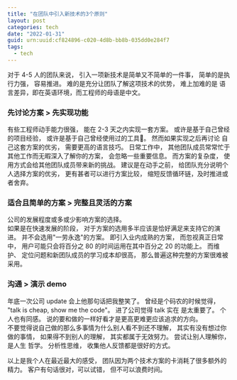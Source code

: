 ```yaml
---
title: "在团队中引入新技术的3个原则"
layout: post
categories: tech
date: "2022-01-31"
guid: urn:uuid:cf824896-c020-4d8b-bb8b-035dd0e284f7
tags:
  - tech
---
```


对于 4-5 人的团队来说， 引入一项新技术是简单又不简单的一件事， 简单的是执行力强， 容易推进。 难的是充分让团队了解这项技术的优势， 难上加难的是
语言差异，即在英语环境，而工程师的母语是中文。  

### 先讨论方案 > 先实现功能
有些工程师动手能力很强， 能在 2-3 天之内实现一套方案。 或许是基于自己曾经的项目经验， 或许是基于自己曾经使用过的工具🔧。 然而如果实现之后再讨论
自己这套方案的优劣， 需要更高的语言技巧。 日常工作中， 其他团队成员常常忙于其他工作而无暇深入了解你的方案， 会忽略一些重要信息。 而方案的复杂度， 
使用方式会给其他团队成员带来新的挑战。 建议是在动手之前， 给团队充分说明个人选择方案的优劣， 更有甚者可以进行方案比较， 缩短反馈循环链，及时推进或者舍弃。  

### 适合且简单的方案 > 完整且灵活的方案
公司的发展程度或多或少影响方案的选择。  
如果是在快速发展的阶段， 对于方案的选用多半应该是恰好满足来支持它的演进。 并不会选用"一劳永逸"的方案。 即引入业内成熟的方案， 而忽视真正日常中， 
用户可能只会将百分之 80 的时间运用在其中百分之 20 的功能上。 而维护、 定位问题和新团队成员的学习成本却很高， 那么普遍这种完整的方案很难被采用。

### 沟通 > 演示 demo
年底一次公司 update 会上他那句话把我整笑了。 曾经是个码农的时候觉得， "talk is cheap, show me the code"。 进了公司觉得 talk 实在
是太重要了。 个人也有同感。 说的要和做的一样好看才是更高更难更应该追求的方向。  
不要觉得说自己做的那么多事情为什么别人看不到还不理解， 其实有没有想过你做的事情， 如果得不到别人的理解， 其实都属于无效努力。 尝试让别人理解你， 是人生
哲学。 分析性思维， 收集他人反馈都是很好的方式。  

以上是我个人在最近最大的感受， 团队因为两个技术方案的卡消耗了很多额外的精力。 客户有句话很对，可以试错， 但不可以浪费时间。  
